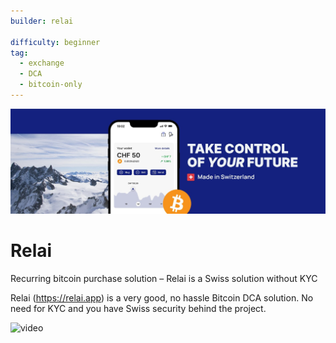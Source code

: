 ```yaml
---
builder: relai

difficulty: beginner
tag:
  - exchange
  - DCA
  - bitcoin-only
---
```


![cover](assets/cover.jpeg)

# Relai

Recurring bitcoin purchase solution – Relai is a Swiss solution without KYC

Relai (https://relai.app) is a very good, no hassle Bitcoin DCA solution. No need for KYC and you have Swiss security behind the project.

![video](https://www.youtube.com/watch?v=ub-gb7kFRkM)
